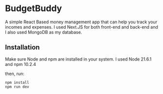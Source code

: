 # BudgetBuddy
A simple React Based money management app that can help you track your incomes and expenses. I used Next.JS for both front-end and back-end and I also used MongoDB as my database.

## Installation
Make sure Node and npm are installed in your system. I used Node 21.6.1 and npm 10.2.4

then, run:
```
npm install
npm run dev
```

